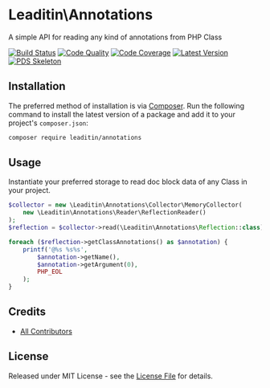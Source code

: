 # Leaditin\Annotations

A simple API for reading any kind of annotations from PHP Class

[![Build Status][ico-build]][link-build]
[![Code Quality][ico-code-quality]][link-code-quality]
[![Code Coverage][ico-code-coverage]][link-code-coverage]
[![Latest Version][ico-version]][link-packagist]
[![PDS Skeleton][ico-pds]][link-pds]

## Installation

The preferred method of installation is via [Composer](http://getcomposer.org/). Run the following command to install the latest version of a package and add it to your project's `composer.json`:

```bash
composer require leaditin/annotations
```

## Usage

Instantiate your preferred storage to read doc block data of any Class in your project.

```php
$collector = new \Leaditin\Annotations\Collector\MemoryCollector(
    new \Leaditin\Annotations\Reader\ReflectionReader()
);
$reflection = $collector->read(\Leaditin\Annotations\Reflection::class);

foreach ($reflection->getClassAnnotations() as $annotation) {
    printf('@%s %s%s',
        $annotation->getName(),
        $annotation->getArgument(0),
        PHP_EOL
    );
}

```

## Credits

- [All Contributors][link-contributors]

## License

Released under MIT License - see the [License File](LICENSE) for details.


[ico-version]: https://img.shields.io/packagist/v/leaditin/annotations.svg
[ico-build]: https://travis-ci.org/leaditin/annotations.svg?branch=master
[ico-code-coverage]: https://img.shields.io/scrutinizer/coverage/g/leaditin/annotations.svg
[ico-code-quality]: https://img.shields.io/scrutinizer/g/leaditin/annotations.svg
[ico-pds]: https://img.shields.io/badge/pds-skeleton-blue.svg

[link-packagist]: https://packagist.org/packages/leaditin/annotations
[link-build]: https://travis-ci.org/leaditin/annotations
[link-code-coverage]: https://scrutinizer-ci.com/g/leaditin/annotations/code-structure
[link-code-quality]: https://scrutinizer-ci.com/g/leaditin/annotations
[link-pds]: https://github.com/php-pds/skeleton
[link-contributors]: ../../contributors
